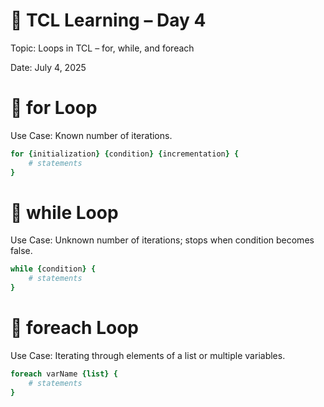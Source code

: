 # 📘 TCL Learning – Day 4

Topic: Loops in TCL – for, while, and foreach

Date: July 4, 2025

# 🔹 for Loop
Use Case: Known number of iterations.
```tcl
for {initialization} {condition} {incrementation} {
    # statements
}
```

# 🔹 while Loop
Use Case: Unknown number of iterations; stops when condition becomes false.
```tcl
while {condition} {
    # statements
}
```

# 🔹 foreach Loop
Use Case: Iterating through elements of a list or multiple variables.
```tcl
foreach varName {list} {
    # statements
}
```

